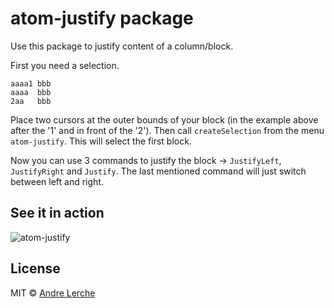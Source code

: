 # atom-justify package

Use this package to justify content of a column/block.

First you need a selection.

```
aaaa1 bbb
aaaa  bbb
2aa   bbb
```

Place two cursors at the outer bounds of your block (in the example above after the '1' and in front of the '2'). Then call ```createSelection``` from the menu ```atom-justify```. This will select the first block.

Now you can use 3 commands to justify the block -> ```JustifyLeft```, ```JustifyRight``` and ```Justify```. The last mentioned command will just switch between left and right.

## See it in action

![atom-justify](http://papermoon1978.github.io/atom-justify.gif)

## License

MIT © [Andre Lerche](https://github.com/papermoon1978)
